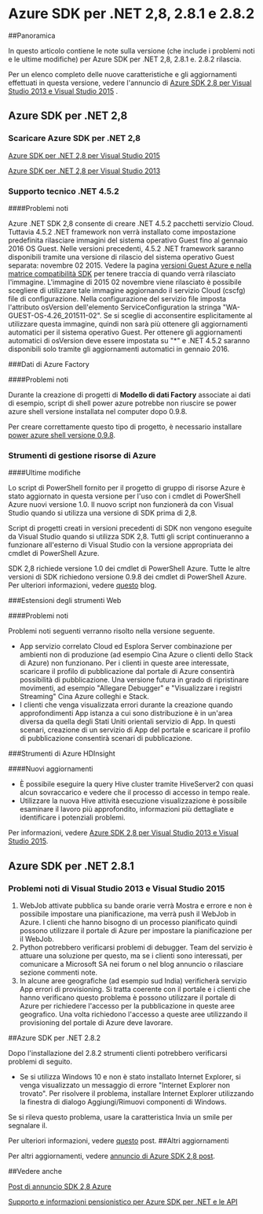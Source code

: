 
<properties 
   pageTitle="Note sulla versione di Azure SDK per .NET 2,8" 
   description="Note sulla versione di Azure SDK per .NET 2,8" 
   services="app-service\web" 
   documentationCenter=".net" 
   authors="Juliako" 
   manager="erikre" 
   editor=""/>

<tags
   ms.service="app-service"
   ms.devlang="multiple"
   ms.topic="article"
   ms.tgt_pltfrm="na"
   ms.workload="integration" 
   ms.date="10/17/2016"
   ms.author="juliako"/>
 
# <a name="azure-sdk-for-net-28-281-and-282"></a>Azure SDK per .NET 2,8, 2.8.1 e 2.8.2

##<a name="overview"></a>Panoramica
 
In questo articolo contiene le note sulla versione (che include i problemi noti e le ultime modifiche) per Azure SDK per .NET 2,8, 2.8.1 e. 2.8.2 rilascia. 

Per un elenco completo delle nuove caratteristiche e gli aggiornamenti effettuati in questa versione, vedere l'annuncio di [Azure SDK 2,8 per Visual Studio 2013 e Visual Studio 2015](https://azure.microsoft.com/blog/announcing-the-azure-sdk-2-8-for-net/) . 

##  <a name="azure-sdk-for-net-28"></a>Azure SDK per .NET 2,8

### <a name="download-azure-sdk-for-net-28"></a>Scaricare Azure SDK per .NET 2,8

[Azure SDK per .NET 2,8 per Visual Studio 2015](http://go.microsoft.com/fwlink/?LinkId=699285) 

[Azure SDK per .NET 2,8 per Visual Studio 2013](http://go.microsoft.com/fwlink/?LinkId=699287)
 
### <a name="net-452-support"></a>Supporto tecnico .NET 4.5.2 

####<a name="known-issues"></a>Problemi noti

Azure .NET SDK 2,8 consente di creare .NET 4.5.2 pacchetti servizio Cloud. Tuttavia 4.5.2 .NET framework non verrà installato come impostazione predefinita rilasciare immagini del sistema operativo Guest fino al gennaio 2016 OS Guest. Nelle versioni precedenti, 4.5.2 .NET framework saranno disponibili tramite una versione di rilascio del sistema operativo Guest separata: novembre 02 2015. Vedere la pagina [versioni Guest Azure e nella matrice compatibilità SDK](../cloud-services/cloud-services-guestos-update-matrix.md) per tenere traccia di quando verrà rilasciato l'immagine.  L'immagine di 2015 02 novembre viene rilasciato è possibile scegliere di utilizzare tale immagine aggiornando il servizio Cloud (cscfg) file di configurazione. Nella configurazione del servizio file imposta l'attributo osVersion dell'elemento ServiceConfiguration la stringa "WA-GUEST-OS-4.26_201511-02". Se si sceglie di acconsentire esplicitamente al utilizzare questa immagine, quindi non sarà più ottenere gli aggiornamenti automatici per il sistema operativo Guest. Per ottenere gli aggiornamenti automatici di osVersion deve essere impostata su "*" e .NET 4.5.2 saranno disponibili solo tramite gli aggiornamenti automatici in gennaio 2016.

###<a name="azure-data-factory"></a>Dati di Azure Factory

####<a name="known-issues"></a>Problemi noti 

Durante la creazione di progetti di **Modello di dati Factory** associate ai dati di esempio, script di shell power azure potrebbe non riuscire se power azure shell versione installata nel computer dopo 0.9.8.

Per creare correttamente questo tipo di progetto, è necessario installare [power azure shell versione 0.9.8](https://github.com/Azure/azure-powershell/releases/download/v0.9.8-September2015/azure-powershell.0.9.8.msi).


### <a name="azure-resource-manager-tools"></a>Strumenti di gestione risorse di Azure 

####<a name="breaking-changes"></a>Ultime modifiche

Lo script di PowerShell fornito per il progetto di gruppo di risorse Azure è stato aggiornato in questa versione per l'uso con i cmdlet di PowerShell Azure nuovi versione 1.0.  Il nuovo script non funzionerà da con Visual Studio quando si utilizza una versione di SDK prima di 2,8.  

Script di progetti creati in versioni precedenti di SDK non vengono eseguite da Visual Studio quando si utilizza SDK 2,8.  Tutti gli script continueranno a funzionare all'esterno di Visual Studio con la versione appropriata dei cmdlet di PowerShell Azure.  

SDK 2,8 richiede versione 1.0 dei cmdlet di PowerShell Azure.  Tutte le altre versioni di SDK richiedono versione 0.9.8 dei cmdlet di PowerShell Azure.  Per ulteriori informazioni, vedere [questo](http://go.microsoft.com/fwlink/?LinkID=623011) blog.

###<a name="web-tools-extensions"></a>Estensioni degli strumenti Web

####<a name="known-issues"></a>Problemi noti

Problemi noti seguenti verranno risolto nella versione seguente.

- App servizio correlato Cloud ed Esplora Server combinazione per ambienti non di produzione (ad esempio Cina Azure o clienti dello Stack di Azure) non funzionano. Per i clienti in queste aree interessate, scaricare il profilo di pubblicazione dal portale di Azure consentirà possibilità di pubblicazione. Una versione futura in grado di ripristinare movimenti, ad esempio "Allegare Debugger" e "Visualizzare i registri Streaming" Cina Azure colleghi e Stack. 
- I clienti che venga visualizzata errori durante la creazione quando approfondimenti App istanza a cui sono distribuzione è in un'area diversa da quella degli Stati Uniti orientali servizio di App. In questi scenari, creazione di un servizio di App del portale e scaricare il profilo di pubblicazione consentirà scenari di pubblicazione. 

###<a name="azure-hdinsight-tools"></a>Strumenti di Azure HDInsight

####<a name="new-updates"></a>Nuovi aggiornamenti

- È possibile eseguire la query Hive cluster tramite HiveServer2 con quasi alcun sovraccarico e vedere che il processo di accesso in tempo reale.
- Utilizzare la nuova Hive attività esecuzione visualizzazione è possibile esaminare il lavoro più approfondito, informazioni più dettagliate e identificare i potenziali problemi.

Per informazioni, vedere [Azure SDK 2,8 per Visual Studio 2013 e Visual Studio 2015](https://azure.microsoft.com/blog/announcing-the-azure-sdk-2-8-for-net/). 

## <a name="azure-sdk-for-net-281"></a>Azure SDK per .NET 2.8.1

### <a name="known-issues-for-visual-studio-2013-and-visual-studio-2015"></a>Problemi noti di Visual Studio 2013 e Visual Studio 2015
 
1. WebJob attivate pubblica su bande orarie verrà Mostra e errore e non è possibile impostare una pianificazione, ma verrà push il WebJob in Azure. I clienti che hanno bisogno di un processo pianificato quindi possono utilizzare il portale di Azure per impostare la pianificazione per il WebJob. 
2. Python potrebbero verificarsi problemi di debugger. Team del servizio è attuare una soluzione per questo, ma se i clienti sono interessati, per comunicare a Microsoft SA nei forum o nel blog annuncio o rilasciare sezione commenti note. 
3. In alcune aree geografiche (ad esempio sud India) verificherà servizio App errori di provisioning. Si tratta coerente con il portale e i clienti che hanno verificano questo problema è possono utilizzare il portale di Azure per richiedere l'accesso per la pubblicazione in queste aree geografico. Una volta richiedono l'accesso a queste aree utilizzando il provisioning del portale di Azure deve lavorare. 

##<a name="azure-sdk-for-net-282"></a>Azure SDK per .NET 2.8.2

Dopo l'installazione del 2.8.2 strumenti clienti potrebbero verificarsi problemi di seguito.         

- Se si utilizza Windows 10 e non è stato installato Internet Explorer, si venga visualizzato un messaggio di errore "Internet Explorer non trovato".
Per risolvere il problema, installare Internet Explorer utilizzando la finestra di dialogo Aggiungi/Rimuovi componenti di Windows.

Se si rileva questo problema, usare la caratteristica Invia un smile per segnalare il.

Per ulteriori informazioni, vedere [questo](https://azure.microsoft.com/blog/announcing-azure-sdk-2-8-2-for-net/) post.
##<a name="other-updates"></a>Altri aggiornamenti

Per altri aggiornamenti, vedere [annuncio di Azure SDK 2,8 post](https://azure.microsoft.com/blog/announcing-the-azure-sdk-2-8-for-net/).

##<a name="also-see"></a>Vedere anche

[Post di annuncio SDK 2,8 Azure](https://azure.microsoft.com/blog/announcing-the-azure-sdk-2-8-for-net/)

[Supporto e informazioni pensionistico per Azure SDK per .NET e le API](https://msdn.microsoft.com/library/azure/dn479282.aspx)

